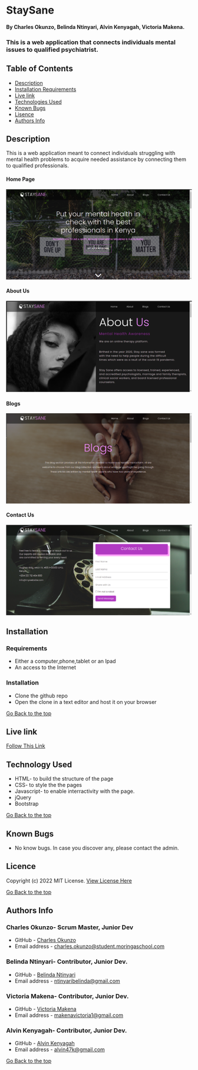 # StaySane
#### By Charles Okunzo, Belinda Ntinyari, Alvin Kenyagah, Victoria Makena.
### This is a web application that connects individuals mental issues to qualified psychiatrist.

## Table of Contents
+ [Description](#description)
+ [Installation Requirements](#installation)
+ [Live link](#link)
+ [Technologies Used](#technology)
+ [Known Bugs](#bugs)
+ [Lisence](#lisence)
+ [Authors Info](#author)

## Description

This is a web application meant to connect individuals struggling with mental health problems to acquire needed assistance by connecting them to qualified professionals.

#### Home Page
![Stay Sane Landing page](assets/readme/Screenshot-from-2022-03-24-15-09-20.png)

#### About Us
![About Us](assets/readme/Screenshot-from-2022-03-24-15-37-45.png)

#### Blogs
![Blogs](assets/readme/Screenshot-from-2022-03-24-15-37-52.png)

#### Contact Us
![Contact Us](assets/readme/Screenshot-from-2022-03-24-15-38-04.png)

## Installation 
### Requirements

* Either a computer,phone,tablet or an Ipad
* An access to the Internet
### Installation
* Clone the github repo
* Open the clone in a text editor and host it on your browser


[Go Back to the top](#staysane)

## Live link
[Follow This Link](https://charles-okunzo.github.io/stay_sane)

## Technology Used
* HTML- to build the structure of the page
* CSS- to style the the pages
* Javascript- to enable interractivity with the page.
* jQuery
* Bootstrap

[Go Back to the top](#staysane)


## Known Bugs
* No know bugs. In case you discover any, please contact the admin.

## Licence

Copyright (c) 2022 MIT License. [View License Here](LICENSE)

[Go Back to the top](#staysane)

## Authors Info

### Charles Okunzo- Scrum Master, Junior Dev
* GitHub - [Charles Okunzo](https://github.com/charles-okunzo)
* Email address - [charles.okunzo@student.moringaschool.com](mailto:charles.okunzo@student.moringaschool.com)

### Belinda Ntinyari- Contributor, Junior Dev.
* GitHub - [Belinda Ntinyari](https://github.com/Bel-94)
* Email address - [ntinyaribelinda@gmail.com](mailto:ntinyaribelinda@gmail.com)

### Victoria Makena- Contributor, Junior Dev.
* GitHub - [Victoria Makena](https://github.com/tori-bot)
* Email address - [makenavictoria1@gmail.com](mailto:makenavictoria1@gmail.com)

### Alvin Kenyagah- Contributor, Junior Dev.
* GitHub - [Alvin Kenyagah](https://github.com/alvinkenyagah)
* Email address - [alvin47k@gmail.com](mailto:alvin47k@gmail.com)

[Go Back to the top](#staysane)

